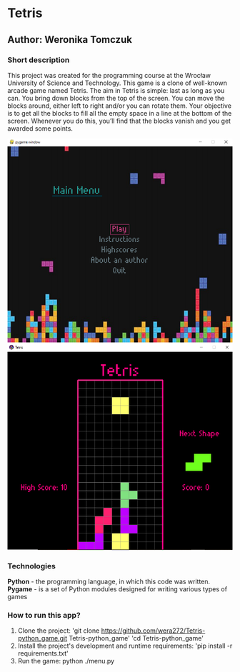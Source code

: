 # Tetris
## Author: Weronika Tomczuk
### Short description
This project was created for the programming course at the Wrocław University of Science and Technology.
This game is a clone of well-known arcade game named Tetris. The aim in Tetris is simple: last as long as you can.
You bring down blocks from the top of the screen.
You can move the blocks around,
either left to right and/or you can rotate them.
Your objective is to get all the blocks  to fill all the empty space in a line at the bottom of the screen.
Whenever you do this, you’ll find that the blocks vanish and you get awarded some points.

![GitHub mainmenu](/Images/mainmenu.png)
![GitHub main](/Images/game.png)

### Technologies
 **Python** - the programming language, in which this code was written.
 **Pygame** -  is a set of Python modules designed for writing various types of games

### How to run this app?
1. Clone the project: 
'git clone https://github.com/wera272/Tetris-python_game.git Tetris-python_game' 'cd Tetris-python_game'
2. Install the project's development and runtime requirements: 
'pip install -r requirements.txt'
3. Run the game:
python ./menu.py
